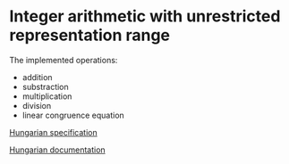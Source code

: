 # Integer arithmetic with unrestricted representation range

The implemented operations:

- addition
- substraction
- multiplication
- division
- linear congruence equation

[Hungarian specification](specification_hu.pdf)

[Hungarian documentation](documentation_hu.pdf)
